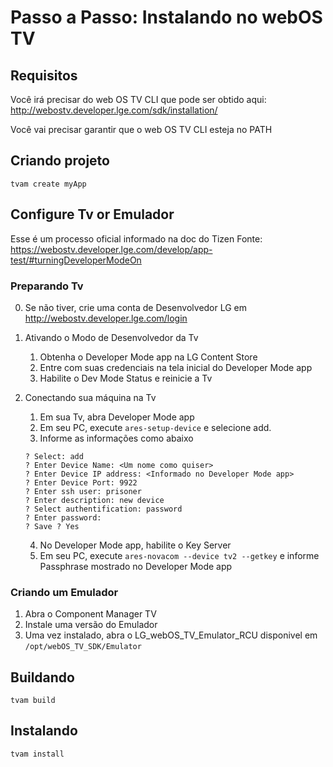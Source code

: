 # Passo a Passo: Instalando no webOS TV

## Requisitos

Você irá precisar do web OS TV CLI que pode ser obtido aqui:
http://webostv.developer.lge.com/sdk/installation/

Você vai precisar garantir que o web OS TV CLI esteja no PATH

## Criando projeto

`tvam create myApp`

## Configure Tv or Emulador

Esse é um processo oficial informado na doc do Tizen
Fonte: https://webostv.developer.lge.com/develop/app-test/#turningDeveloperModeOn

### Preparando Tv

0. Se não tiver, crie uma conta de Desenvolvedor LG em http://webostv.developer.lge.com/login

1. Ativando o Modo de Desenvolvedor da Tv
    1. Obtenha o Developer Mode app na LG Content Store
    2. Entre com suas credenciais na tela inicial do Developer Mode app
    3. Habilite o Dev Mode Status e reinicie a Tv

2. Conectando sua máquina na Tv
    1. Em sua Tv, abra Developer Mode app
    2. Em seu PC, execute `ares-setup-device` e selecione add.
    3. Informe as informações como abaixo

    ```
    ? Select: add
    ? Enter Device Name: <Um nome como quiser>
    ? Enter Device IP address: <Informado no Developer Mode app>
    ? Enter Device Port: 9922
    ? Enter ssh user: prisoner
    ? Enter description: new device
    ? Select authentification: password
    ? Enter password:
    ? Save ? Yes
    ```

    4. No Developer Mode app, habilite o Key Server
    5. Em seu PC, execute `ares-novacom --device tv2 --getkey` e informe Passphrase mostrado no Developer Mode app

### Criando um Emulador

1. Abra o Component Manager TV
2. Instale uma versão do Emulador
3. Uma vez instalado, abra o LG_webOS_TV_Emulator_RCU disponivel em `/opt/webOS_TV_SDK/Emulator`

## Buildando

`tvam build`

## Instalando

`tvam install`